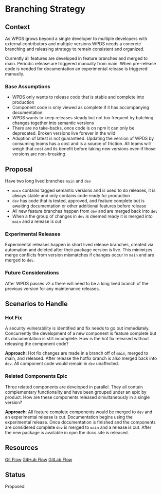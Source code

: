 # Branching Strategy

## Context

As WPDS grows beyond a single developer to multiple developers with external contributors and multiple versions WPDS needs a concrete branching and releasing strategy to remain consistent and organized.

Currently all features are developed in feature branches and merged to main. Periodic release are triggered manually from main. When pre-release code is needed for documentation an experimental release is triggered manually.

### Base Assumptions

- WPDS only wants to release code that is stable and complete into production
- Component code is only viewed as complete if it has accompanying documentation
- WPDS wants to keep releases steady but not too frequent by batching changes together into semantic versions
- There are no take-backs, once code is on npm it can only be deprecated. Broken versions live forever in the wild
- Adoption of latest is not guaranteed. Updating the version of WPDS by consuming teams has a cost and is a source of friction. All teams will weigh that cost and its benefit before taking new versions even if those versions are non-breaking.

## Proposal

Have two long lived branches `main` and `dev`

- `main` contains tagged semantic versions and is used to do releases, it is always stable and only contains code ready for production
- `dev` has code that is tested, approved, and feature complete but is awaiting documentation or other additional features before release
- All new feature branches happen from `dev` and are merged back into `dev`
- When a the group of changes in `dev` is deemed ready it is merged into `main` and a release is cut

### Experimental Releases

Experimental releases happen in short lived release branches, created via automation and deleted after their package version is live. This minimizes merge conflicts from version mismatches if changes occur in `main` and are merged to `dev`.

### Future Considerations

After WPDS passes v2.x there will need to be a long lived branch of the previous version for any maintenance releases.

## Scenarios to Handle

### Hot Fix

A security vulnerability is identified and fix needs to go out immediately. Concurrently the development of a new component is feature complete but its documentation is still incomplete. How is the hot fix released without releasing the component code?

**Approach**: Hot fix changes are made in a branch off of `main`, merged to main, and released. After release the hotfix branch is also merged back into `dev`. All component code would remain in `dev` unaffected.

### Related Components Epic

Three related components are developed in parallel. They all contain complementary functionality and have been grouped under an epic by product. How are these components released simultaneously in a single version?

**Approach**: All feature complete components would be merged to `dev` and an experimental release is cut. Documentation begins using the experimental release. Once documentation is finished and the components are considered complete `dev` is merged to `main` and a release is cut. After the new package is available in npm the docs site is released.

## Resources

[Git Flow](https://nvie.com/posts/a-successful-git-branching-model/)
[GitHub Flow](https://docs.github.com/en/get-started/quickstart/github-flow)
[GitLab Flow](https://docs.gitlab.com/ee/topics/gitlab_flow.html)

## Status

Proposed
